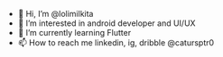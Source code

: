 - 👋 Hi, I’m @lolimilkita
- 👀 I’m interested in android developer and UI/UX
- 🌱 I’m currently learning Flutter
- 📫 How to reach me linkedin, ig, dribble @catursptr0

<!---
lolimilkita/lolimilkita is a ✨ special ✨ repository because its `README.md` (this file) appears on your GitHub profile.
You can click the Preview link to take a look at your changes.
--->
